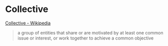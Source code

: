 # Collective

[Collective - Wikipedia](https://en.wikipedia.org/wiki/Collective)

> a group of entities that share or are motivated by at least one common issue or interest, or work together to achieve a common objective
